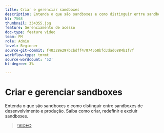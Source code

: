 ```yaml
---
title: Criar e gerenciar sandboxes
description: Entenda o que são sandboxes e como distinguir entre sandboxes de desenvolvimento e produção. Saiba como criar, redefinir e excluir sandboxes.
kt: 7568
thumbnail: 334355.jpg
feature: Gerenciamento de acesso
doc-type: feature video
team: PM
role: Admin
level: Beginner
source-git-commit: f40328e297bcbdff47074558bfd3dad6884b1f7f
workflow-type: tm+mt
source-wordcount: '52'
ht-degree: 3%

---
```


# Criar e gerenciar sandboxes

Entenda o que são sandboxes e como distinguir entre sandboxes de desenvolvimento e produção. Saiba como criar, redefinir e excluir sandboxes.

>[!VIDEO](https://video.tv.adobe.com/v/334355?quality=12)
